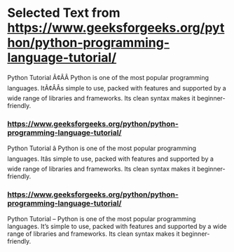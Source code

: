 

# Selected Text from https://www.geeksforgeeks.org/python/python-programming-language-tutorial/

Python Tutorial Ã¢ÂÂ Python is one of the most popular programming languages. ItÃ¢ÂÂs simple to use, packed with features and supported by a wide range of libraries and frameworks. Its clean syntax makes it beginner-friendly.
### https://www.geeksforgeeks.org/python/python-programming-language-tutorial/

Python Tutorial â Python is one of the most popular programming languages. Itâs simple to use, packed with features and supported by a wide range of libraries and frameworks. Its clean syntax makes it beginner-friendly.
### https://www.geeksforgeeks.org/python/python-programming-language-tutorial/

Python Tutorial – Python is one of the most popular programming languages. It’s simple to use, packed with features and supported by a wide range of libraries and frameworks. Its clean syntax makes it beginner-friendly.